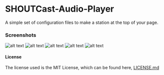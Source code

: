 # SHOUTCast-Audio-Player
A simple set of configuration files to make a station at the top of your page.


### Screenshots
![alt text](https://s32.postimg.org/52yvn09vn/Screenshot_3.png "demo.html")
![alt text](https://s32.postimg.org/kzxnjq29x/Screenshot_7.png "radiohelp.html")
![alt text](https://s32.postimg.org/kpq50dnnn/Screenshot_4.png "buildradio.js")
![alt text](https://s32.postimg.org/sjqqlrvgj/Screenshot_5.png "demo.html code")
![alt text](https://s32.postimg.org/dcar1f3lv/Screenshot_6.png "radiohelp.html code")

#### License
The license used is the MIT License, which can be found here, [LICENSE.md](https://github.com/jbcjr3/SHOUTCast-Audio-Player/blob/master/LICENSE)
